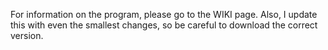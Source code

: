 For information on the program, please go to the WIKI page.
Also, I update this with even the smallest changes, so be careful to download the correct version.
